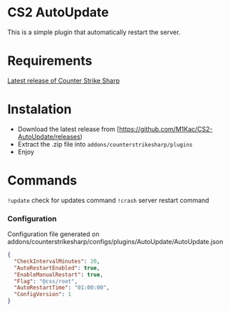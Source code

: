 # CS2 AutoUpdate


This is a simple plugin that automatically restart the server.

# Requirements
[Latest release of Counter Strike Sharp](https://github.com/roflmuffin/CounterStrikeSharp)


# Instalation
- Download the latest release from [https://github.com/M1Kac/CS2-AutoUpdate/releases)
- Extract the .zip file into `addons/counterstrikesharp/plugins`
- Enjoy

# Commands
`!update` check for updates command
`!crash` server restart command

### Configuration

Configuration file generated on addons/counterstrikesharp/configs/plugins/AutoUpdate/AutoUpdate.json
```json
{
  "CheckIntervalMinutes": 20,
  "AutoRestartEnabled": true,
  "EnableManualRestart": true,
  "Flag": "@css/root",
  "AutoRestartTime": "01:00:00",
  "ConfigVersion": 1
}
```
